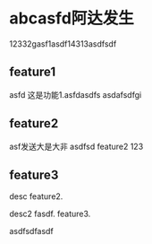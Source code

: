 # abcasfd阿达发生
12332gasf1asdf14313asdfsdf
## feature1
asfd
这是功能1.asfdasdfs
asdafsdfgi
## feature2
asf发送大是大非
asdfsd feature2
123
## feature3

desc feature2.

desc2 fasdf. feature3.

asdfsdfasdf